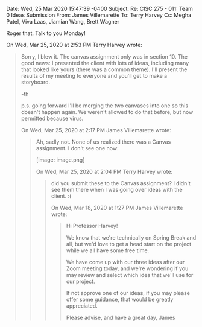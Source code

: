 Date: Wed, 25 Mar 2020 15:47:39 -0400
Subject: Re: CISC 275 - 011: Team 0 Ideas Submission
From: James Villemarette
To: Terry Harvey
Cc: Megha Patel, Viva Laas, Jiamian Wang, Brett Wagner

Roger that. Talk to you Monday!

On Wed, Mar 25, 2020 at 2:53 PM Terry Harvey wrote:

> Sorry, I blew it. The canvas assignment only was in section 10. The good
> news: I presented the client with lots of ideas, including many that looked
> like yours (there was a common theme). I'll present the results of my
> meeting to everyone and you'll get to make a storyboard.
>
> -th
>
> p.s. going forward I'll be merging the two canvases into one so this
> doesn't happen again. We weren't allowed to do that before, but now
> permitted because virus.
>
>
> On Wed, Mar 25, 2020 at 2:17 PM James Villemarette wrote:
>
>> Ah, sadly not. None of us realized there was a Canvas assignment. I don't
>> see one now:
>>
>> [image: image.png]
>>
>> On Wed, Mar 25, 2020 at 2:04 PM Terry Harvey wrote:
>>
>>> did you submit these to the Canvas assignment? I didn't see them there
>>> when I was going over ideas with the client. :(
>>>
>>>
>>> On Wed, Mar 18, 2020 at 1:27 PM James Villemarette wrote:
>>>
>>>> Hi Professor Harvey!
>>>>
>>>> We know that we're technically on Spring Break and all, but we'd love
>>>> to get a head start on the project while we all have some free time.
>>>>
>>>> We have come up with our three ideas after our Zoom meeting today, and
>>>> we're wondering if you may review and select which idea that we'll use for
>>>> our project.
>>>>
>>>> If not approve one of our ideas, if you may please offer some guidance,
>>>> that would be greatly appreciated.
>>>>
>>>> Please advise, and have a great day,
>>>> James
>>>>
>>>
>>
>
